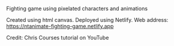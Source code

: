 Fighting game using pixelated characters and animations

Created using html canvas. Deployed using Netlify. Web address: https://ntanimate-fighting-game.netlify.app

Credit: Chris Courses tutorial on YouTube

